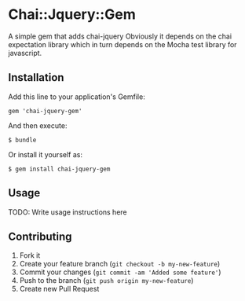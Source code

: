 # Chai::Jquery::Gem

A simple gem that adds chai-jquery
Obviously it depends on the chai expectation library which in turn depends on
the Mocha test library for javascript.


## Installation

Add this line to your application's Gemfile:

    gem 'chai-jquery-gem'

And then execute:

    $ bundle

Or install it yourself as:

    $ gem install chai-jquery-gem

## Usage

TODO: Write usage instructions here

## Contributing

1. Fork it
2. Create your feature branch (`git checkout -b my-new-feature`)
3. Commit your changes (`git commit -am 'Added some feature'`)
4. Push to the branch (`git push origin my-new-feature`)
5. Create new Pull Request
